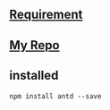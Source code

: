 ## [Requirement](https://github.com/foyzulkarim/mock-interviews-2023/blob/main/01-junior-react-dev.md)
## [My Repo](https://github.com/almubin78/Sorted-Url)
## installed
```
npm install antd --save
```

